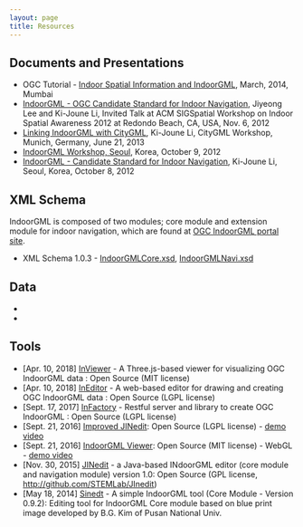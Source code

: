 ```yaml
---
layout: page
title: Resources
---
```


## Documents and Presentations

- OGC Tutorial - [Indoor Spatial Information and IndoorGML](http://indoorgml.net/documents/OGC-Tutorial-Mumbai.pptx), March, 2014, Mumbai
- [IndoorGML - OGC Candidate Standard for Indoor Navigation](http://indoorgml.net/documents/ISA-2012-Ki-Joune-Li-2012-11-06.pdf), Jiyeong Lee and Ki-Joune Li, Invited Talk at ACM SIGSpatial Workshop on Indoor Spatial Awareness 2012 at Redondo Beach, CA, USA, Nov. 6, 2012
- [Linking IndoorGML with CityGML](http://indoorgml.net/documents/CityGML-Workshop-June21-2013.pptx), Ki-Joune Li, CityGML Workshop, Munich, Germany, June 21, 2013
- [IndoorGML Workshop, Seoul](http://stem.cs.pusan.ac.kr/indoorGMLWorkshop/Program.html), Korea, October 9, 2012
- [IndoorGML - Candidate Standard for Indoor Navigation](http://indoorgml.net/documents/OGC-Seoul-IndoorGML-Public-2012-10-08-original.pdf), Ki-Joune Li, Seoul, Korea, October 8, 2012

## XML Schema

IndoorGML is composed of two modules; core module and extension module for indoor navigation, which are found at [OGC IndoorGML portal site](http://schemas.opengis.net/indoorgml/1.0).

- XML Schema 1.0.3 - [IndoorGMLCore.xsd](http://schemas.opengis.net/indoorgml/1.0/indoorgmlcore.xsd), [IndoorGMLNavi.xsd](http://schemas.opengis.net/indoorgml/1.0/indoorgmlnavi.xsd)

## Data

- 
-

## Tools
- [Apr. 10, 2018] [InViewer](https://github.com/STEMLab/InViewer) - A Three.js-based viewer for visualizing OGC IndoorGML data : Open Source (MIT license)
- [Apr. 10, 2018] [InEditor](https://github.com/STEMLab/InEditor) - A web-based editor for drawing and creating OGC IndoorGML data : Open Source (LGPL license)
- [Sept. 17, 2017] [InFactory](https://github.com/STEMLab/InFactory) - Restful server and library to create OGC IndoorGML : Open Source (LGPL license)
- [Sept. 21, 2016] [Improved JINedit](http://github.com/STEMLab/JInedit): Open Source (LGPL license) - [demo video](https://youtu.be/yxp5-mSCAco)
- [Sept. 21, 2016] [IndoorGML Viewer](http://github.com/STEMLab/JInedit): Open Source (MIT license) - WebGL - [demo video](https://youtu.be/YgVsJWGjqOM)
- [Nov. 30, 2015] [JINedit](http://github.com/STEMLab/JInedit) - a Java-based INdoorGML editor (core module and navigation module) version 1.0: Open Source (GPL license, http://github.com/STEMLab/JInedit)
- [May 18, 2014] [Sinedt](http://indoorgml.net/tools/Sinedit-2014-0518.zip) - A simple IndoorGML tool (Core Module - Version 0.9.2): Editing tool for IndoorGML Core module based on blue print image developed by B.G. Kim of Pusan National Univ.
